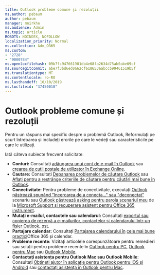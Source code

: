 ```yaml
---
title: Outlook probleme comune și rezoluții
ms.author: pebaum
author: pebaum
manager: mnirkhe
ms.audience: Admin
ms.topic: article
ROBOTS: NOINDEX, NOFOLLOW
localization_priority: Normal
ms.collection: Adm_O365
ms.custom:
- "2728"
- "9000784"
ms.openlocfilehash: 09b7fc947661901db4e68fa2634d75ab0abe69cf
ms.sourcegitcommit: abe7f3bd6ed0a62cf618653aabccb99461519b5f
ms.translationtype: MT
ms.contentlocale: ro-RO
ms.lasthandoff: 10/10/2019
ms.locfileid: "37450010"
---
```

# <a name="outlook-common-issues-and-resolutions"></a>Outlook probleme comune și rezoluții

Pentru un răspuns mai specific despre o problemă Outlook, Reformulați pe scurt întrebarea și includeți erorile pe care le vedeți sau caracteristicile pe care le utilizați.

Iată câteva subiecte frecvent solicitate:

- **Conturi:** Consultați [adăugarea unui cont de e-mail în Outlook](https://support.office.com/article/6e27792a-9267-4aa4-8bb6-c84ef146101b) sau [crearea de cutii poștale de utilizator în Exchange Online](https://docs.microsoft.com/Exchange/recipients-in-exchange-online/create-user-mailboxes).
- **Cautare:** Consultați [Depanarea problemelor de căutare Outlook](https://support.office.com/article/2556b11f-f4d8-46be-b0a7-de33a3f4f066) sau [Aflați pentru a restrânge criteriile de căutare pentru căutări mai bune în Outlook](https://support.office.com/article/D824D1E9-A255-4C8A-8553-276FB895A8DA).
- **Conectivitate:** Pentru probleme de conectivitate, executați [Outlook păstrează spunând "încercarea de a conecta..." sau "deconectat"](https://aka.ms/SaRA-OutlookDisconnect) scenariu sau [Outlook păstrează asking pentru parola scenariul meu](https://aka.ms/SaRA-OutlookPwdPrompt) de la [Microsoft Support și recuperare asistent pentru Office 365 instrument](https://diagnostics.outlook.com/#/).
- **Mutați e-mailul, contactele sau calendarul:** Consultați [exportul sau copierea de rezervă a e-mailurilor, contactelor și calendarului într-un fișier Outlook. pst](https://support.office.com/article/14252b52-3075-4e9b-be4e-ff9ef1068f91).
- **Partajare calendar:** Consultați [Partajarea calendarului în](https://support.office.com/article/b576ecc3-0945-4d75-85f1-5efafb8a37b4) [cele mai bune practici](https://support.office.com/article/D93F72D3-2361-4E0D-8D6A-5C4939C17F39)Office 365 și calendar.
- **Probleme recente:** Vizitați articolele corespunzătoare pentru remedieri sau soluții pentru probleme recente în [Outlook pentru PC](https://support.office.com/article/ecf61305-f84f-4e13-bb73-95a214ac1230), [Outlook pentru Mac](https://support.office.com/article/54afa5e3-db38-422a-9d94-3b55330ded8e) sau [Outlook Mobile](https://support.office.com/article/a264ef01-9c88-48fb-9285-7017e4f31f02).
- **Contactați asistența pentru Outlook Mac sau Outlook Mobile:** Consultați [Obțineți ajutor în aplicație pentru Outlook pentru iOS și Android](https://support.office.com/article/218a22d1-9fa5-4889-b689-de1c63493243) sau [contactați asistența în Outlook pentru Mac](https://support.office.com/article/d0410177-8e65-4487-93f7-206a3a3d71a8).